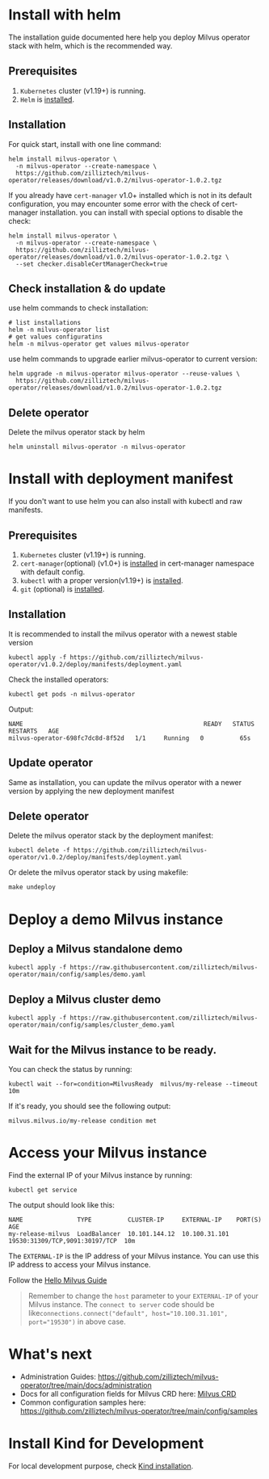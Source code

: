 # Install with helm
The installation guide documented here help you deploy Milvus operator stack with helm, which is the recommended way.

## Prerequisites
1. `Kubernetes` cluster (v1.19+) is running.
2. `Helm` is [installed](https://helm.sh/).

## Installation

For quick start, install with one line command:

```shell
helm install milvus-operator \
  -n milvus-operator --create-namespace \
  https://github.com/zilliztech/milvus-operator/releases/download/v1.0.2/milvus-operator-1.0.2.tgz
```

If you already have `cert-manager` v1.0+ installed which is not in its default configuration, you may encounter some error with the check of cert-manager installation. you can install with special options to disable the check:

```
helm install milvus-operator \
  -n milvus-operator --create-namespace \
  https://github.com/zilliztech/milvus-operator/releases/download/v1.0.2/milvus-operator-1.0.2.tgz \
  --set checker.disableCertManagerCheck=true
```

## Check installation & do update

use helm commands to check installation:

```shell
# list installations
helm -n milvus-operator list
# get values configuratins
helm -n milvus-operator get values milvus-operator
```

use helm commands to upgrade earlier milvus-operator to current version:

```shell
helm upgrade -n milvus-operator milvus-operator --reuse-values \
  https://github.com/zilliztech/milvus-operator/releases/download/v1.0.2/milvus-operator-1.0.2.tgz
```

## Delete operator
Delete the milvus operator stack by helm

```shell
helm uninstall milvus-operator -n milvus-operator
```

# Install with deployment manifest

If you don't want to use helm you can also install with kubectl and raw manifests.

## Prerequisites
1. `Kubernetes` cluster (v1.19+) is running.
2. `cert-manager`(optional) (v1.0+) is [installed](https://cert-manager.io/docs/installation/kubernetes/) in cert-manager namespace with default config.
3. `kubectl` with a proper version(v1.19+) is [installed](https://kubernetes.io/docs/tasks/tools/).
4. `git` (optional) is [installed](https://git-scm.com/book/en/v2/Getting-Started-Installing-Git).

## Installation
It is recommended to install the milvus operator with a newest stable version
```shell
kubectl apply -f https://github.com/zilliztech/milvus-operator/v1.0.2/deploy/manifests/deployment.yaml
``` 

Check the installed operators:

```shell
kubectl get pods -n milvus-operator
```

Output:
```log
NAME                                                  READY   STATUS    RESTARTS   AGE
milvus-operator-698fc7dc8d-8f52d   1/1     Running   0          65s
```

## Update operator
Same as installation, you can update the milvus operator with a newer version by applying the new deployment manifest


## Delete operator
Delete the milvus operator stack by the deployment manifest:

```shell
kubectl delete -f https://github.com/zilliztech/milvus-operator/v1.0.2/deploy/manifests/deployment.yaml
```

Or delete the milvus operator stack by using makefile:

```shell
make undeploy
```

# Deploy a demo Milvus instance

## Deploy a Milvus standalone demo
`kubectl apply -f https://raw.githubusercontent.com/zilliztech/milvus-operator/main/config/samples/demo.yaml`

## Deploy a Milvus cluster demo
`kubectl apply -f https://raw.githubusercontent.com/zilliztech/milvus-operator/main/config/samples/cluster_demo.yaml`


## Wait for the Milvus instance to be ready. 

You can check the status by running:

```shell
kubectl wait --for=condition=MilvusReady  milvus/my-release --timeout 10m
```

If it's ready, you should see the following output:
```text
milvus.milvus.io/my-release condition met
```

# Access your Milvus instance
Find the external IP of your Milvus instance by running:

```shell
kubectl get service
```

The output should look like this:
```text
NAME               TYPE          CLUSTER-IP     EXTERNAL-IP    PORT(S)                         AGE
my-release-milvus  LoadBalancer  10.101.144.12  10.100.31.101  19530:31309/TCP,9091:30197/TCP  10m
```

The `EXTERNAL-IP` is the IP address of your Milvus instance. You can use this IP address to access your Milvus instance.

Follow the [Hello Milvus Guide](https://milvus.io/docs/quickstart.md)

> Remember to change the `host` parameter to your `EXTERNAL-IP` of your Milvus instance. The `connect to server` code should be like`connections.connect("default", host="10.100.31.101", port="19530")` in above case.

# What's next

- Administration Guides: https://github.com/zilliztech/milvus-operator/tree/main/docs/administration
- Docs for all configuration fields for Milvus CRD here: [Milvus CRD](../CRD/milvus.md)
- Common configuration samples here: https://github.com/zilliztech/milvus-operator/tree/main/config/samples


# Install Kind for Development
For local development purpose, check [Kind installation](./kind-installation.md).
